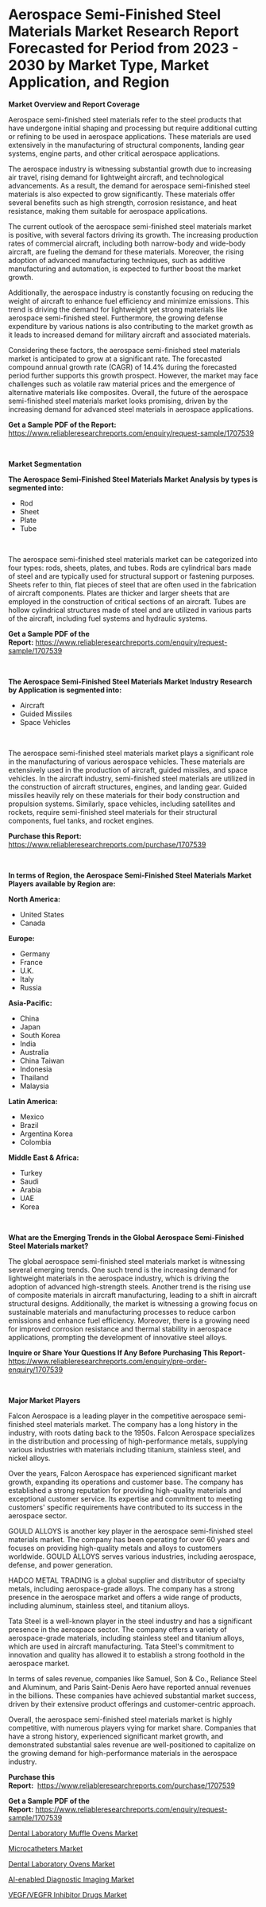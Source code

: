 <p><h1>Aerospace Semi-Finished Steel Materials Market Research Report Forecasted for Period from 2023 -  2030 by Market Type, Market Application, and Region</h1></p><p><strong>Market Overview and Report Coverage</strong></p>
<p><p>Aerospace semi-finished steel materials refer to the steel products that have undergone initial shaping and processing but require additional cutting or refining to be used in aerospace applications. These materials are used extensively in the manufacturing of structural components, landing gear systems, engine parts, and other critical aerospace applications.</p><p>The aerospace industry is witnessing substantial growth due to increasing air travel, rising demand for lightweight aircraft, and technological advancements. As a result, the demand for aerospace semi-finished steel materials is also expected to grow significantly. These materials offer several benefits such as high strength, corrosion resistance, and heat resistance, making them suitable for aerospace applications.</p><p>The current outlook of the aerospace semi-finished steel materials market is positive, with several factors driving its growth. The increasing production rates of commercial aircraft, including both narrow-body and wide-body aircraft, are fueling the demand for these materials. Moreover, the rising adoption of advanced manufacturing techniques, such as additive manufacturing and automation, is expected to further boost the market growth.</p><p>Additionally, the aerospace industry is constantly focusing on reducing the weight of aircraft to enhance fuel efficiency and minimize emissions. This trend is driving the demand for lightweight yet strong materials like aerospace semi-finished steel. Furthermore, the growing defense expenditure by various nations is also contributing to the market growth as it leads to increased demand for military aircraft and associated materials.</p><p>Considering these factors, the aerospace semi-finished steel materials market is anticipated to grow at a significant rate. The forecasted compound annual growth rate (CAGR) of 14.4% during the forecasted period further supports this growth prospect. However, the market may face challenges such as volatile raw material prices and the emergence of alternative materials like composites. Overall, the future of the aerospace semi-finished steel materials market looks promising, driven by the increasing demand for advanced steel materials in aerospace applications.</p></p>
<p><strong>Get a Sample PDF of the Report:</strong> <a href="https://www.reliableresearchreports.com/enquiry/request-sample/1707539">https://www.reliableresearchreports.com/enquiry/request-sample/1707539</a></p>
<p>&nbsp;</p>
<p><strong>Market Segmentation</strong></p>
<p><strong>The Aerospace Semi-Finished Steel Materials Market Analysis by types is segmented into:</strong></p>
<p><ul><li>Rod</li><li>Sheet</li><li>Plate</li><li>Tube</li></ul></p>
<p>&nbsp;</p>
<p><p>The aerospace semi-finished steel materials market can be categorized into four types: rods, sheets, plates, and tubes. Rods are cylindrical bars made of steel and are typically used for structural support or fastening purposes. Sheets refer to thin, flat pieces of steel that are often used in the fabrication of aircraft components. Plates are thicker and larger sheets that are employed in the construction of critical sections of an aircraft. Tubes are hollow cylindrical structures made of steel and are utilized in various parts of the aircraft, including fuel systems and hydraulic systems.</p></p>
<p><strong>Get a Sample PDF of the Report:</strong>&nbsp;<a href="https://www.reliableresearchreports.com/enquiry/request-sample/1707539">https://www.reliableresearchreports.com/enquiry/request-sample/1707539</a></p>
<p>&nbsp;</p>
<p><strong>The Aerospace Semi-Finished Steel Materials Market Industry Research by Application is segmented into:</strong></p>
<p><ul><li>Aircraft</li><li>Guided Missiles</li><li>Space Vehicles</li></ul></p>
<p>&nbsp;</p>
<p><p>The aerospace semi-finished steel materials market plays a significant role in the manufacturing of various aerospace vehicles. These materials are extensively used in the production of aircraft, guided missiles, and space vehicles. In the aircraft industry, semi-finished steel materials are utilized in the construction of aircraft structures, engines, and landing gear. Guided missiles heavily rely on these materials for their body construction and propulsion systems. Similarly, space vehicles, including satellites and rockets, require semi-finished steel materials for their structural components, fuel tanks, and rocket engines.</p></p>
<p><strong>Purchase this Report:</strong>&nbsp; <a href="https://www.reliableresearchreports.com/purchase/1707539">https://www.reliableresearchreports.com/purchase/1707539</a></p>
<p>&nbsp;</p>
<p><strong>In terms of Region, the Aerospace Semi-Finished Steel Materials Market Players available by Region are:</strong></p>
<p>
    <p> <strong> North America: </strong>
        <ul>
            <li>United States</li>
            <li>Canada</li>
        </ul>
        </p> 
    <p> <strong> Europe: </strong>
        <ul>
            <li>Germany</li>
            <li>France</li>
            <li>U.K.</li>
            <li>Italy</li>
            <li>Russia</li>
        </ul>
        </p> 
    <p> <strong> Asia-Pacific: </strong>
        <ul>
            <li>China</li>
            <li>Japan</li>
            <li>South Korea</li>
            <li>India</li>
            <li>Australia</li>
            <li>China Taiwan</li>
            <li>Indonesia</li>
            <li>Thailand</li>
            <li>Malaysia</li>
        </ul>
        </p> 
    <p> <strong> Latin America: </strong>
        <ul>
            <li>Mexico</li>
            <li>Brazil</li>
            <li>Argentina Korea</li>
            <li>Colombia</li>
        </ul>
        </p> 
    <p> <strong> Middle East & Africa: </strong>
        <ul>
            <li>Turkey</li>
            <li>Saudi</li>
            <li>Arabia</li>
            <li>UAE</li>
            <li>Korea</li>
        </ul>
    </p>
    </p>
<p>&nbsp;</p>
<p><strong>What are the Emerging Trends in the Global Aerospace Semi-Finished Steel Materials market?</strong></p>
<p><p>The global aerospace semi-finished steel materials market is witnessing several emerging trends. One such trend is the increasing demand for lightweight materials in the aerospace industry, which is driving the adoption of advanced high-strength steels. Another trend is the rising use of composite materials in aircraft manufacturing, leading to a shift in aircraft structural designs. Additionally, the market is witnessing a growing focus on sustainable materials and manufacturing processes to reduce carbon emissions and enhance fuel efficiency. Moreover, there is a growing need for improved corrosion resistance and thermal stability in aerospace applications, prompting the development of innovative steel alloys.</p></p>
<p><strong>Inquire or Share Your Questions If Any Before Purchasing This Report</strong>- <a href="https://www.reliableresearchreports.com/enquiry/pre-order-enquiry/1707539">https://www.reliableresearchreports.com/enquiry/pre-order-enquiry/1707539</a></p>
<p>&nbsp;</p>
<p><strong>Major Market Players</strong></p>
<p><p>Falcon Aerospace is a leading player in the competitive aerospace semi-finished steel materials market. The company has a long history in the industry, with roots dating back to the 1950s. Falcon Aerospace specializes in the distribution and processing of high-performance metals, supplying various industries with materials including titanium, stainless steel, and nickel alloys.</p><p>Over the years, Falcon Aerospace has experienced significant market growth, expanding its operations and customer base. The company has established a strong reputation for providing high-quality materials and exceptional customer service. Its expertise and commitment to meeting customers' specific requirements have contributed to its success in the aerospace sector.</p><p>GOULD ALLOYS is another key player in the aerospace semi-finished steel materials market. The company has been operating for over 60 years and focuses on providing high-quality metals and alloys to customers worldwide. GOULD ALLOYS serves various industries, including aerospace, defense, and power generation.</p><p>HADCO METAL TRADING is a global supplier and distributor of specialty metals, including aerospace-grade alloys. The company has a strong presence in the aerospace market and offers a wide range of products, including aluminum, stainless steel, and titanium alloys.</p><p>Tata Steel is a well-known player in the steel industry and has a significant presence in the aerospace sector. The company offers a variety of aerospace-grade materials, including stainless steel and titanium alloys, which are used in aircraft manufacturing. Tata Steel's commitment to innovation and quality has allowed it to establish a strong foothold in the aerospace market.</p><p>In terms of sales revenue, companies like Samuel, Son & Co., Reliance Steel and Aluminum, and Paris Saint-Denis Aero have reported annual revenues in the billions. These companies have achieved substantial market success, driven by their extensive product offerings and customer-centric approach.</p><p>Overall, the aerospace semi-finished steel materials market is highly competitive, with numerous players vying for market share. Companies that have a strong history, experienced significant market growth, and demonstrated substantial sales revenue are well-positioned to capitalize on the growing demand for high-performance materials in the aerospace industry.</p></p>
<p><strong>Purchase this Report:</strong>&nbsp;&nbsp;<a href="https://www.reliableresearchreports.com/purchase/1707539">https://www.reliableresearchreports.com/purchase/1707539</a></p>
<p></p>
<p><strong>Get a Sample PDF of the Report:</strong>&nbsp;<a href="https://www.reliableresearchreports.com/enquiry/request-sample/1707539">https://www.reliableresearchreports.com/enquiry/request-sample/1707539</a></p>
<p><p><a href="https://medium.com/@larrycrooks1923/dental-laboratory-muffle-ovens-market-comprehensive-assessment-by-type-application-and-geography-63b11ba70acc">Dental Laboratory Muffle Ovens Market</a></p><p><a href="https://github.com/provorikovar/Market-Research-Report-List-1/blob/main/microcatheters-market.md">Microcatheters Market</a></p><p><a href="https://medium.com/@trystanward/dental-laboratory-ovens-market-size-reveals-the-best-marketing-channels-in-global-industry-2e72f85ea1e2">Dental Laboratory Ovens Market</a></p><p><a href="https://www.linkedin.com/pulse/ai-enabled-diagnostic-imaging-market-research-report-unlocks-a5fbc/">AI-enabled Diagnostic Imaging Market</a></p><p><a href="https://www.linkedin.com/pulse/vegfvegfr-inhibitor-drugs-market-size-share-global-analysis-ciayc/">VEGF/VEGFR Inhibitor Drugs Market</a></p></p>